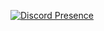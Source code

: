 [![Discord Presence](https://lanyard.cnrad.dev/api/983946996354252830?borderRadius=20px&bg=1c1c1c&idleMessage=Bomming%20your%20Mom&hideStatus=false&hideTimestamp=false&bg=ffffff)](https://discord.com/users/983946996354252830)

